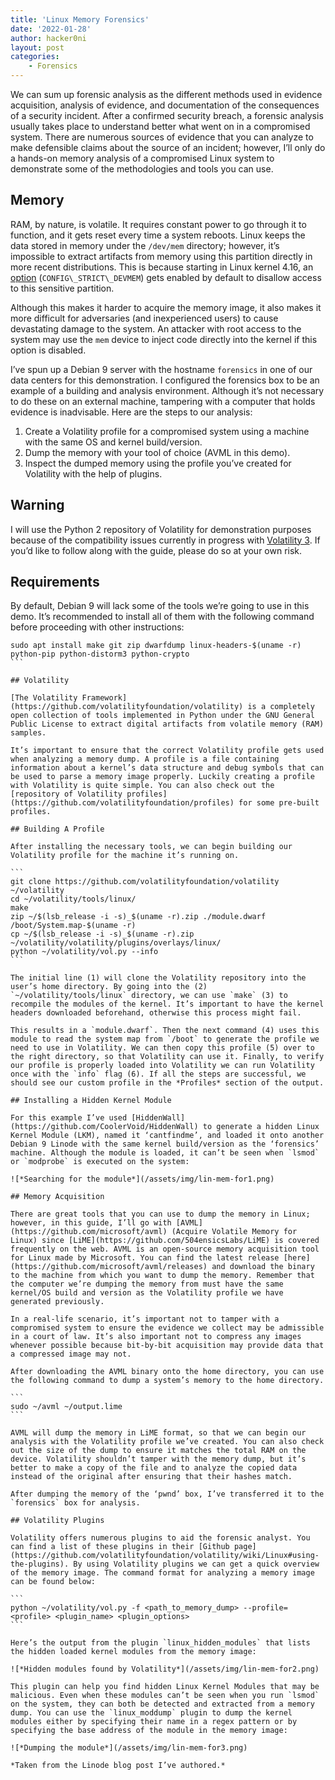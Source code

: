 ```yaml
---
title: 'Linux Memory Forensics'
date: '2022-01-28'
author: hacker0ni
layout: post
categories:
    - Forensics
---
```


We can sum up forensic analysis as the different methods used in evidence acquisition, analysis of evidence, and documentation of the consequences of a security incident. After a confirmed security breach, a forensic analysis usually takes place to understand better what went on in a compromised system. There are numerous sources of evidence that you can analyze to make defensible claims about the source of an incident; however, I’ll only do a hands-on memory analysis of a compromised Linux system to demonstrate some of the methodologies and tools you can use.

## Memory

RAM, by nature, is volatile. It requires constant power to go through it to function, and it gets reset every time a system reboots. Linux keeps the data stored in memory under the `/dev/mem` directory; however, it’s impossible to extract artifacts from memory using this partition directly in more recent distributions. This is because starting in Linux kernel 4.16, an [option](https://access.redhat.com/documentation/en-us/red_hat_enterprise_linux/6/html/6.3_technical_notes/important_kernel_changes) (`CONFIG\_STRICT\_DEVMEM`) gets enabled by default to disallow access to this sensitive partition.

Although this makes it harder to acquire the memory image, it also makes it more difficult for adversaries (and inexperienced users) to cause devastating damage to the system. An attacker with root access to the system may use the `mem` device to inject code directly into the kernel if this option is disabled.

I’ve spun up a Debian 9 server with the hostname `forensics` in one of our data centers for this demonstration. I configured the forensics box to be an example of a building and analysis environment. Although it’s not necessary to do these on an external machine, tampering with a computer that holds evidence is inadvisable. Here are the steps to our analysis:

1. Create a Volatility profile for a compromised system using a machine with the same OS and kernel build/version.
2. Dump the memory with your tool of choice (AVML in this demo).
3. Inspect the dumped memory using the profile you’ve created for Volatility with the help of plugins.

## Warning

I will use the Python 2 repository of Volatility for demonstration purposes because of the compatibility issues currently in progress with [Volatility 3](https://github.com/volatilityfoundation/volatility3). If you’d like to follow along with the guide, please do so at your own risk.

## Requirements

By default, Debian 9 will lack some of the tools we’re going to use in this demo. It’s recommended to install all of them with the following command before proceeding with other instructions:

````
sudo apt install make git zip dwarfdump linux-headers-$(uname -r) python-pip python-distorm3 python-crypto
```

## Volatility

[The Volatility Framework](https://github.com/volatilityfoundation/volatility) is a completely open collection of tools implemented in Python under the GNU General Public License to extract digital artifacts from volatile memory (RAM) samples.

It’s important to ensure that the correct Volatility profile gets used when analyzing a memory dump. A profile is a file containing information about a kernel’s data structure and debug symbols that can be used to parse a memory image properly. Luckily creating a profile with Volatility is quite simple. You can also check out the [repository of Volatility profiles](https://github.com/volatilityfoundation/profiles) for some pre-built profiles.

## Building A Profile

After installing the necessary tools, we can begin building our Volatility profile for the machine it’s running on.

```
git clone https://github.com/volatilityfoundation/volatility ~/volatility
cd ~/volatility/tools/linux/
make
zip ~/$(lsb_release -i -s)_$(uname -r).zip ./module.dwarf /boot/System.map-$(uname -r)
cp ~/$(lsb_release -i -s)_$(uname -r).zip ~/volatility/volatility/plugins/overlays/linux/
python ~/volatility/vol.py --info
```

The initial line (1) will clone the Volatility repository into the user’s home directory. By going into the (2) `~/volatility/tools/linux` directory, we can use `make` (3) to recompile the modules of the kernel. It’s important to have the kernel headers downloaded beforehand, otherwise this process might fail.

This results in a `module.dwarf`. Then the next command (4) uses this module to read the system map from `/boot` to generate the profile we need to use in Volatility. We can then copy this profile (5) over to the right directory, so that Volatility can use it. Finally, to verify our profile is properly loaded into Volatility we can run Volatility once with the `info` flag (6). If all the steps are successful, we should see our custom profile in the *Profiles* section of the output.

## Installing a Hidden Kernel Module

For this example I’ve used [HiddenWall](https://github.com/CoolerVoid/HiddenWall) to generate a hidden Linux Kernel Module (LKM), named it ‘cantfindme’, and loaded it onto another Debian 9 Linode with the same kernel build/version as the ‘forensics’ machine. Although the module is loaded, it can’t be seen when `lsmod` or `modprobe` is executed on the system:

![*Searching for the module*](/assets/img/lin-mem-for1.png)

## Memory Acquisition

There are great tools that you can use to dump the memory in Linux; however, in this guide, I’ll go with [AVML](https://github.com/microsoft/avml) (Acquire Volatile Memory for Linux) since [LiME](https://github.com/504ensicsLabs/LiME) is covered frequently on the web. AVML is an open-source memory acquisition tool for Linux made by Microsoft. You can find the latest release [here](https://github.com/microsoft/avml/releases) and download the binary to the machine from which you want to dump the memory. Remember that the computer we’re dumping the memory from must have the same kernel/OS build and version as the Volatility profile we have generated previously.

In a real-life scenario, it’s important not to tamper with a compromised system to ensure the evidence we collect may be admissible in a court of law. It’s also important not to compress any images whenever possible because bit-by-bit acquisition may provide data that a compressed image may not.

After downloading the AVML binary onto the home directory, you can use the following command to dump a system’s memory to the home directory.

```
sudo ~/avml ~/output.lime
```

AVML will dump the memory in LiME format, so that we can begin our analysis with the Volatility profile we’ve created. You can also check out the size of the dump to ensure it matches the total RAM on the device. Volatility shouldn’t tamper with the memory dump, but it’s better to make a copy of the file and to analyze the copied data instead of the original after ensuring that their hashes match.

After dumping the memory of the ‘pwnd’ box, I’ve transferred it to the `forensics` box for analysis.

## Volatility Plugins

Volatility offers numerous plugins to aid the forensic analyst. You can find a list of these plugins in their [Github page](https://github.com/volatilityfoundation/volatility/wiki/Linux#using-the-plugins). By using Volatility plugins we can get a quick overview of the memory image. The command format for analyzing a memory image can be found below:

```
python ~/volatility/vol.py -f <path_to_memory_dump> --profile=<profile> <plugin_name> <plugin_options>
```

Here’s the output from the plugin `linux_hidden_modules` that lists the hidden loaded kernel modules from the memory image:

![*Hidden modules found by Volatility*](/assets/img/lin-mem-for2.png)

This plugin can help you find hidden Linux Kernel Modules that may be malicious. Even when these modules can’t be seen when you run `lsmod` on the system, they can both be detected and extracted from a memory dump. You can use the `linux_moddump` plugin to dump the kernel modules either by specifying their name in a regex pattern or by specifying the base address of the module in the memory image:

![*Dumping the module*](/assets/img/lin-mem-for3.png)

*Taken from the Linode blog post I’ve authored.*
